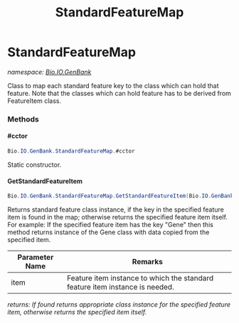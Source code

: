 ﻿---
title: StandardFeatureMap
---

# StandardFeatureMap
_namespace: [Bio.IO.GenBank](N-Bio.IO.GenBank.html)_

Class to map each standard feature key to the class which can hold that feature.
 Note that the classes which can hold feature has to be derived from FeatureItem class.

### Methods

#### #cctor
```csharp
Bio.IO.GenBank.StandardFeatureMap.#cctor
```
Static constructor.

#### GetStandardFeatureItem
```csharp
Bio.IO.GenBank.StandardFeatureMap.GetStandardFeatureItem(Bio.IO.GenBank.FeatureItem)
```
Returns standard feature class instance, if the key in the specified feature item is found 
 in the map; otherwise returns the specified feature item itself.
 For example:
 If the specified feature item has the key "Gene" then this method returns instance of the Gene class
 with data copied from the specified item.

|Parameter Name|Remarks|
|--------------|-------|
|item|Feature item instance to which the standard feature item instance is needed.|

_returns: If found returns appropriate class instance for the specified feature item, otherwise returns 
            the specified item itself._





